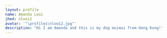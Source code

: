 ```yaml
---
layout: profile
name: Amanda Looi
jhed: nlooi2
avatar: '"\profiles\nlooi2.jpg"'
description: "Hi I am Amanda and this is my dog muimui from Hong Kong!"
---
```

